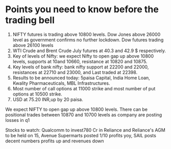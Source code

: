 # Points you need to know before the trading bell

1. NIFTY futures is trading above 10800 levels. Dow Jones above 26000 level as government confirms no further lockdown. Dow futures trading above 26100 levels
2. WTI Crude and Brent Crude July futures at 40.3 and 42.9 $ respectively. 
3. Key of levels of Nifty: we expect Nifty to open gap up above 10800 levels, supports at 10and 10660, resistance at 10820 and 10875.
4. Key levels of bank nifty: bank nifty support at 22200 and 22000, resistances at 22710 and 23000, and Last traded at 22398.
5. Results to be announced today: 5paisa Capital, India Home Loan, Kwality Pharmaceuticals, MBL Infrastructures.
6. Most number of call options at 11000 strike and most number of put options at 10500 strike.
7. USD at 75.20 INR,up by 20 paisa.

We expect NIFTY to open gap up above 10800 levels. There can be positional trades between 10870 and 10700 levels as company are posting losses in q1

Stocks to watch: Qualcomm to invest780 Cr in Reliance and Reliance's AGM to be held on 15, Avenue Supermarts posted 1/10 profits yoy, SAIL posts decent numbers profits up and revenues down
